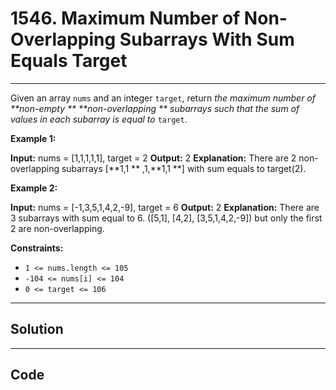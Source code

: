 # 1546. Maximum Number of Non-Overlapping Subarrays With Sum Equals Target

---

Given an array `nums` and an integer `target`, return _the maximum number of **non-empty ** **non-overlapping ** subarrays such that the sum of values in each subarray is equal to_ `target`.

 

**Example 1:**


**Input:** nums = [1,1,1,1,1], target = 2
**Output:** 2
**Explanation:** There are 2 non-overlapping subarrays [**1,1 ** ,1,**1,1 **] with sum equals to target(2).


**Example 2:**


**Input:** nums = [-1,3,5,1,4,2,-9], target = 6
**Output:** 2
**Explanation:** There are 3 subarrays with sum equal to 6.
([5,1], [4,2], [3,5,1,4,2,-9]) but only the first 2 are non-overlapping.


 

**Constraints:**

  * `1 <= nums.length <= 105`
  * `-104 <= nums[i] <= 104`
  * `0 <= target <= 106`

---

## Solution



---

## Code
```python


```